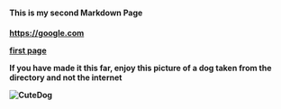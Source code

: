<h4> This is my second Markdown Page <h4>

<https://google.com>

[first page](README.md)


**If you have made it this far, enjoy this picture of a dog taken from the directory and not the internet**

![CuteDog](https://raw.githubusercontent.com/Gagesmith2299/Markdown/feature/Markdown/Dog.jpg)
